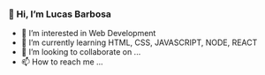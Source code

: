 ### 👋 Hi, I’m Lucas Barbosa

- 👀 I’m interested in Web Development
- 🌱 I’m currently learning HTML, CSS, JAVASCRIPT, NODE, REACT
- 💞️ I’m looking to collaborate on ...
- 📫 How to reach me ...

<!---
Gluske/Gluske is a ✨ special ✨ repository because its `README.md` (this file) appears on your GitHub profile.
You can click the Preview link to take a look at your changes.
--->
